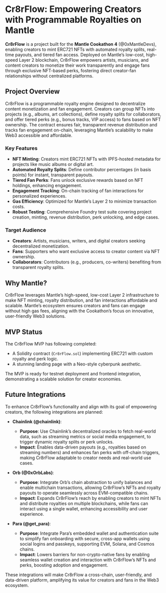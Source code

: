 # Cr8rFlow: Empowering Creators with Programmable Royalties on Mantle

**Cr8rFlow** is a project built for the **Mantle Cookathon 4** (@0xMantleDevs), enabling creators to mint ERC721 NFTs with automated royalty splits, real-time payouts, and tiered fan access. Deployed on Mantle’s low-cost, high-speed Layer 2 blockchain, Cr8rFlow empowers artists, musicians, and content creators to monetize their work transparently and engage fans through exclusive NFT-based perks, fostering direct creator-fan relationships without centralized platforms.

## Project Overview

Cr8rFlow is a programmable royalty engine designed to decentralize content monetization and fan engagement. Creators can group NFTs into projects (e.g., albums, art collections), define royalty splits for collaborators, and offer tiered perks (e.g., bonus tracks, VIP access) to fans based on NFT ownership. The contract ensures fair, transparent revenue distribution and tracks fan engagement on-chain, leveraging Mantle’s scalability to make Web3 accessible and affordable.

### Key Features
- **NFT Minting**: Creators mint ERC721 NFTs with IPFS-hosted metadata for projects like music albums or digital art.
- **Automated Royalty Splits**: Define contributor percentages (in basis points) for instant, transparent payouts.
- **Tiered Fan Perks**: Fans unlock exclusive rewards based on NFT holdings, enhancing engagement.
- **Engagement Tracking**: On-chain tracking of fan interactions for personalized experiences.
- **Gas Efficiency**: Optimized for Mantle’s Layer 2 to minimize transaction costs.
- **Robust Testing**: Comprehensive Foundry test suite covering project creation, minting, revenue distribution, perk unlocking, and edge cases.

### Target Audience
- **Creators**: Artists, musicians, writers, and digital creators seeking decentralized monetization.
- **Fans**: Supporters who want exclusive access to creator content via NFT ownership.
- **Collaborators**: Contributors (e.g., producers, co-writers) benefiting from transparent royalty splits.

## Why Mantle?
Cr8rFlow leverages Mantle’s high-speed, low-cost Layer 2 infrastructure to make NFT minting, royalty distribution, and fan interactions affordable and scalable. Mantle’s ecosystem ensures creators and fans can engage without high gas fees, aligning with the Cookathon’s focus on innovative, user-friendly Web3 solutions.

## MVP Status
The Cr8rFlow MVP has following completed:
- A Solidity contract (`Cr8rFlow.sol`) implementing ERC721 with custom royalty and perk logic.
- A stunning landing page with a Neo-style cyberpunk aesthetic.

The MVP is ready for testnet deployment and frontend integration, demonstrating a scalable solution for creator economies.

## Future Integrations
To enhance Cr8rFlow’s functionality and align with its goal of empowering creators, the following integrations are planned:

- **Chainlink (@chainlink)**:
  - **Purpose**: Use Chainlink’s decentralized oracles to fetch real-world data, such as streaming metrics or social media engagement, to trigger dynamic royalty splits or perk unlocks.
  - **Impact**: Enables data-driven payouts (e.g., royalties based on streaming numbers) and enhances fan perks with off-chain triggers, making Cr8rFlow adaptable to creator needs and real-world use cases.

- **Orb (@0xOrbLabs)**:
  - **Purpose**: Integrate Orb’s chain abstraction to unify balances and enable multichain transactions, allowing Cr8rFlow’s NFTs and royalty payouts to operate seamlessly across EVM-compatible chains.[](https://www.orblabs.xyz/)
  - **Impact**: Expands Cr8rFlow’s reach by enabling creators to mint NFTs and distribute royalties on multiple blockchains, while fans can interact using a single wallet, enhancing accessibility and user experience.

- **Para (@get_para)**:
  - **Purpose**: Integrate Para’s embedded wallet and authentication suite to simplify fan onboarding with secure, cross-app wallets using social logins and passkeys, supporting EVM, Solana, and Cosmos chains.[](https://www.getpara.com/)
  - **Impact**: Lowers barriers for non-crypto-native fans by enabling seamless wallet creation and interaction with Cr8rFlow’s NFTs and perks, boosting adoption and engagement.

These integrations will make Cr8rFlow a cross-chain, user-friendly, and data-driven platform, amplifying its value for creators and fans in the Web3 ecosystem.
